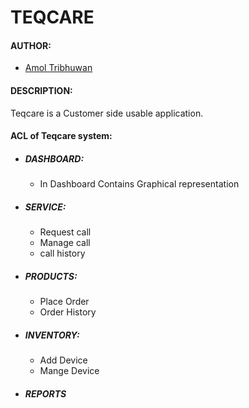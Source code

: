 # TEQCARE

#### AUTHOR:

- [Amol Tribhuwan](https://github.com/amolnt "Amol's github profile")

#### DESCRIPTION:
Teqcare is a Customer side usable application. 

#### ACL of Teqcare system:

- ##### DASHBOARD:
	- In Dashboard Contains Graphical representation	

- ##### SERVICE:
	- Request call 
	- Manage call
	- call history

- ##### PRODUCTS:
	- Place Order
	- Order History

- ##### INVENTORY:
	- Add Device
	- Mange Device

- ##### REPORTS

